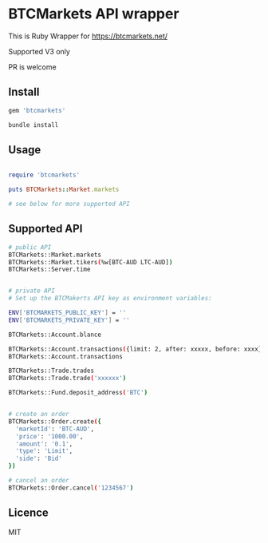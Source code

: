 # BTCMarkets API wrapper
This is Ruby Wrapper for https://btcmarkets.net/

Supported V3 only

PR is welcome

## Install

```bash
gem 'btcmarkets'

bundle install

```

## Usage

```ruby

require 'btcmarkets'

puts BTCMarkets::Market.markets

# see below for more supported API
```

## Supported API

```bash
# public API
BTCMarkets::Market.markets
BTCMarkets::Market.tikers(%w[BTC-AUD LTC-AUD])
BTCMarkets::Server.time


# private API
# Set up the BTCMakerts API key as environment variables:

ENV['BTCMARKETS_PUBLIC_KEY'] = ''
ENV['BTCMARKETS_PRIVATE_KEY'] = ''

BTCMarkets::Account.blance

BTCMarkets::Account.transactions({limit: 2, after: xxxxx, before: xxxx})
BTCMarkets::Account.transactions

BTCMarkets::Trade.trades
BTCMarkets::Trade.trade('xxxxxx')

BTCMarkets::Fund.deposit_address('BTC')


# create an order
BTCMarkets::Order.create({
  'marketId': 'BTC-AUD',
  'price': '1000.00',
  'amount': '0.1',
  'type': 'Limit',
  'side': 'Bid'
})

# cancel an order
BTCMarkets::Order.cancel('1234567')
```

## Licence
MIT
